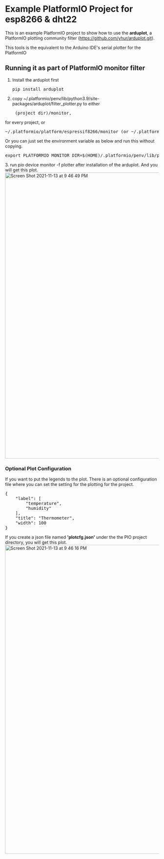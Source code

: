 # Example PlatformIO Project for esp8266 & dht22
This is an example PlatformIO project to show how to use the **arduplot**, a PlatformIO plotting community filter (https://github.com/yhur/arduplot.git). 
<p>This tools is the equivalent to the Arduino IDE's serial plotter for the PlatformIO</p>

## Running it as part of PlatformIO monitor filter ##
1. Install the arduplot first<pre>pip install arduplot</pre>
2. copy ~/.platformio/penv/lib/python3.9/site-packages/arduplot/filter_plotter.py to either<pre>
(project_dir)/monitor, 
</pre> 
for every project, or<pre>
~/.platformio/platform/espressif8266/monitor (or ~/.platformio/platform/espressif32/monitor for esp32)
</pre>
Or you can just set the environment variable as below and run this without copying.<pre>
export PLATFORMIO_MONITOR_DIR=$(HOME)/.platformio/penv/lib/python3.9/site-packages/arduplot/
</pre>
3. run pio device monitor -f plotter after installation of the arduplot. And you will get this plot.

<img width="937" alt="Screen Shot 2021-11-13 at 9 46 49 PM" src="https://user-images.githubusercontent.com/13171662/141644389-00e05586-837c-4bd9-9c73-5f61e2785ead.png">

### Optional Plot Configuration
If you want to put the legends to the plot. There is an optional configuration file where you can set the setting for the plotting for the project. 
<pre>
{
    "label": [
        "temperature",
        "humidity"
    ],
    "title": "Thermometer",
    "width": 100
}
</pre>

If you create a json file named **'plotcfg.json'** under the the PIO project directory, you will get this plot.
<img width="1012" alt="Screen Shot 2021-11-13 at 9 46 16 PM" src="https://user-images.githubusercontent.com/13171662/141644427-156367a3-94a8-4a27-822d-5ded39c12913.png">

